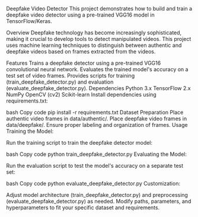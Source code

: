 Deepfake Video Detector
This project demonstrates how to build and train a deepfake video detector using a pre-trained VGG16 model in TensorFlow/Keras.

Overview
Deepfake technology has become increasingly sophisticated, making it crucial to develop tools to detect manipulated videos. This project uses machine learning techniques to distinguish between authentic and deepfake videos based on frames extracted from the videos.

Features
Trains a deepfake detector using a pre-trained VGG16 convolutional neural network.
Evaluates the trained model's accuracy on a test set of video frames.
Provides scripts for training (train_deepfake_detector.py) and evaluation (evaluate_deepfake_detector.py).
Dependencies
Python 3.x
TensorFlow 2.x
NumPy
OpenCV (cv2)
Scikit-learn
Install dependencies using requirements.txt:

bash
Copy code
pip install -r requirements.txt
Dataset Preparation
Place authentic video frames in data/authentic/.
Place deepfake video frames in data/deepfake/.
Ensure proper labeling and organization of frames.
Usage
Training the Model:

Run the training script to train the deepfake detector model:

bash
Copy code
python train_deepfake_detector.py
Evaluating the Model:

Run the evaluation script to test the model's accuracy on a separate test set:

bash
Copy code
python evaluate_deepfake_detector.py
Customization:

Adjust model architecture (train_deepfake_detector.py) and preprocessing (evaluate_deepfake_detector.py) as needed.
Modify paths, parameters, and hyperparameters to fit your specific dataset and requirements.
